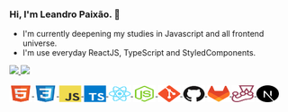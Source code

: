 ### Hi, I'm Leandro Paixão. 👋

- I'm currently deepening my studies in Javascript and all frontend universe.
- I'm use everyday ReactJS, TypeScript and StyledComponents.
 
 <div>
  <a href="https://github.com/leandropp">
  <img 
       height="180em"
       src="https://github-readme-stats.vercel.app/api?username=leandropp&show_icons=true&include_all_commits=true&count_private=true&count_private=true"
  />
  <img 
       height="180em" 
       src="https://github-readme-stats.vercel.app/api/top-langs/?username=leandropp&layout=compact&langs_count=7"
  />
</div>

  
  <div style="display: inline_block"><br>
    <img align="center" alt="Leandro-HTML" height="30" width="40" src="https://raw.githubusercontent.com/devicons/devicon/master/icons/html5/html5-original.svg">    
    <img align="center" alt="Leandro-CSS" height="30" width="40" src="https://raw.githubusercontent.com/devicons/devicon/master/icons/css3/css3-original.svg">
    <img align="center" alt="Leandro-JS" height="30" width="40" src="https://raw.githubusercontent.com/devicons/devicon/master/icons/javascript/javascript-original.svg">  
    <img align="center" alt="Leandro-Ts" height="30" width="40" src="https://raw.githubusercontent.com/devicons/devicon/master/icons/typescript/typescript-plain.svg">
    <img align="center" alt="Leandro-React" height="30" width="40" src="https://raw.githubusercontent.com/devicons/devicon/master/icons/react/react-original.svg">
    <img align="center" alt="Leandro-Node" height="30" width="40" src="https://raw.githubusercontent.com/devicons/devicon/master/icons/nodejs/nodejs-original.svg">
    <img align="center" alt="Leandro-Git" height="30" width="40" src="https://raw.githubusercontent.com/devicons/devicon/master/icons/git/git-original.svg">
    <img align="center" alt="Leandro-Github" height="30" width="40" src="https://raw.githubusercontent.com/devicons/devicon/master/icons/github/github-original.svg"> 
    <img align="center" alt="Leandro-Gitlab" height="30" width="40" src="https://raw.githubusercontent.com/devicons/devicon/master/icons/gitlab/gitlab-original.svg">  
    <img align="center" alt="Leandro-Jest" height="30" width="40" src="https://raw.githubusercontent.com/devicons/devicon/master/icons/jest/jest-plain.svg">
    <img align="center" alt="Leandro-Jest" height="30" width="40" src="https://raw.githubusercontent.com/devicons/devicon/master/icons/nextjs/nextjs-original.svg">
</div>

<!--
**leandropp/leandropp** is a ✨ _special_ ✨ repository because its `README.md` (this file) appears on your GitHub profile.

Here are some ideas to get you started:

- 🔭 I’m currently working on ...
- 🌱 I’m currently learning ...
- 👯 I’m looking to collaborate on ...
- 🤔 I’m looking for help with ...
- 💬 Ask me about ...
- 📫 How to reach me: ...
- 😄 Pronouns: ...
- ⚡ Fun fact: ...
-->
